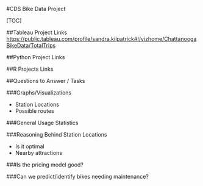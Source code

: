 #CDS Bike Data Project

[TOC]

##Tableau Project Links
https://public.tableau.com/profile/sandra.kilpatrick#!/vizhome/ChattanoogaBikeData/TotalTrips

##Python Project Links


##R Projects Links

##Questions to Answer / Tasks

###Graphs/Visualizations
* Station Locations
* Possible routes

###General Usage Statistics

###Reasoning Behind Station Locations
* Is it optimal
* Nearby attractions

###Is the pricing model good?

###Can we predict/identify bikes needing maintenance?
